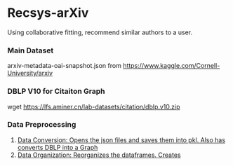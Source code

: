 # Recsys-arXiv
Using collaborative fitting, recommend similar authors to a user.

### Main Dataset
arxiv-metadata-oai-snapshot.json from https://www.kaggle.com/Cornell-University/arxiv

### DBLP V10 for Citaiton Graph
wget https://lfs.aminer.cn/lab-datasets/citation/dblp.v10.zip

### Data Preprocessing

<ol>
  <li><a href="https://github.com/malvo06/Recsys-arXiv/blob/main/Data_Conversion.ipynb">Data Conversion: Opens the json files and saves them into pkl. Also has converts DBLP into a Graph</a></li>
  <li><a href="https://github.com/malvo06/Recsys-arXiv/blob/main/Data%20Organization.ipynb">Data Organization: Reorganizes the dataframes. Creates </a></li>
</ol>
